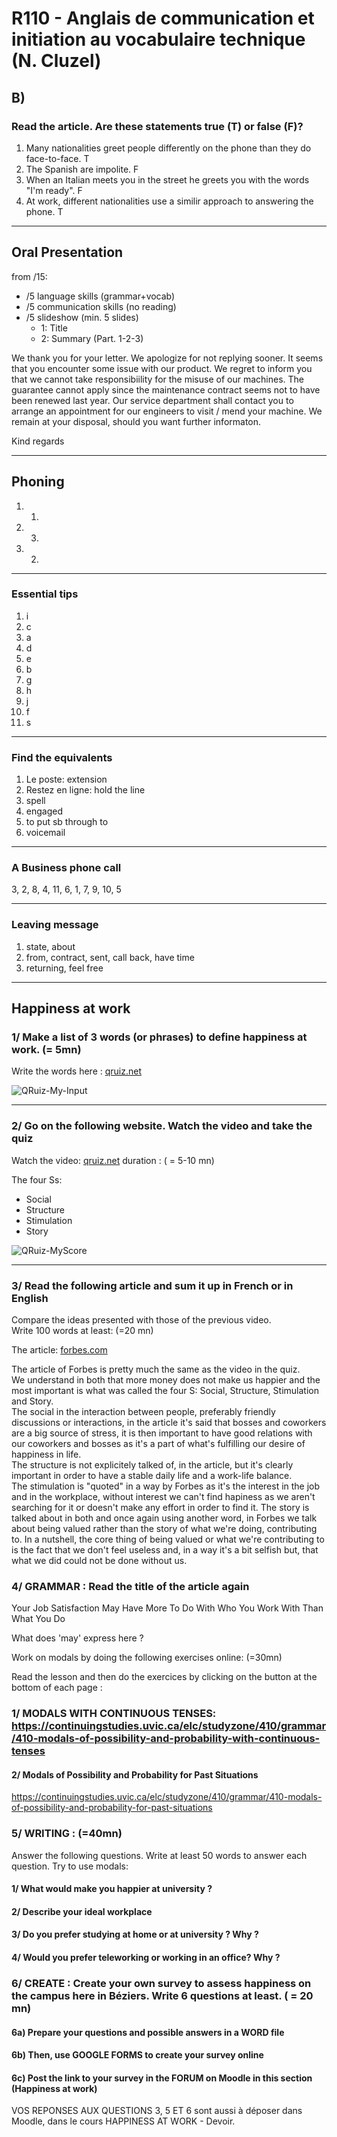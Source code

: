 # R110 - Anglais de communication et initiation au vocabulaire technique (N. Cluzel)

## B)

### Read the article. Are these statements true (T) or false (F)?

1. Many nationalities greet people differently on the phone than they do face-to-face. T
1. The Spanish are impolite. F
1. When an Italian meets you in the street he greets you with the words "I'm ready". F
1. At work, different nationalities use a similir approach to answering the phone. T

<hr>

## Oral Presentation

from /15:

- /5 language skills (grammar+vocab)
- /5 communication skills (no reading)
- /5 slideshow (min. 5 slides)
  - 1: Title
  - 2: Summary (Part. 1-2-3)

We thank you for your letter. We apologize for not replying sooner. It seems that you encounter some issue with our product.
We regret to inform you that we cannot take responsibiility for the misuse of our machines. The guarantee cannot apply since the maintenance contract seems not to have been renewed last year.
Our service department shall contact you to arrange an appointment for our engineers to visit / mend your machine. We remain at your disposal, should you want further informaton.

Kind regards

<hr>

## Phoning

1. 1.
1. 3.
1. 2.

<hr>

### Essential tips

1. i
2. c
3. a
4. d
5. e
6. b
7. g
8. h
9. j
10. f
11. s

<hr>

### Find the equivalents

1. Le poste: extension
2. Restez en ligne: hold the line
3. spell
4. engaged
5. to put sb through to
6. voicemail

<hr>

### A Business phone call

3, 2, 8, 4, 11, 6, 1, 7, 9, 10, 5

<hr>

### Leaving message

1. state, about
2. from, contract, sent, call back, have time
3. returning, feel free

<hr>

## Happiness at work

### 1/ Make a list of 3 words (or phrases) to define happiness at work. (= 5mn)

Write the words here : [qruiz.net](https://qruiz.net/notes-answer.php?user=&code=5fc40ff737c66)

![QRuiz-My-Input](./src/happiness-at-work-QRuiz.png)

<hr>

### 2/ Go on the following website. Watch the video and take the quiz

Watch the video: [qruiz.net](https://qruiz.net/Q/?WLAFQt)
duration : ( = 5-10 mn)

The four Ss:

- Social
- Structure
- Stimulation
- Story

![QRuiz-MyScore](./src/quiz-QRuiz.png)

<hr>

### 3/ Read the following article and sum it up in French or in English

Compare the ideas presented with those of the previous video.\
Write 100 words at least: (=20 mn)

The article: [forbes.com](https://www.forbes.com/sites/alisonescalante/2020/11/17/your-job-satisfaction-may-have-more-to-do-with-who-you-work-with-than-what-you-do/?sh=ba1fa9a7b87e)

The article of Forbes is pretty much the same as the video in the quiz.\
We understand in both that more money does not make us happier and the most important is what was called the four S: Social, Structure, Stimulation and Story.\
The social in the interaction between people, preferably friendly discussions or interactions, in the article it's said that bosses and coworkers are a big source of stress, it is then important to have
good relations with our coworkers and bosses as it's a part of what's fulfilling our desire of happiness in life.\
The structure is not explicitely talked of, in the article, but it's clearly important in order to have a stable daily life and a work-life balance.\
The stimulation is "quoted" in a way by Forbes as it's the interest in the job and in the workplace, without interest we can't find hapiness as we aren't searching for it or doesn't make any effort in order to find it.
The story is talked about in both and once again using another word, in Forbes we talk about being valued rather than the story of what we're doing, contributing to.
In a nutshell, the core thing of being valued or what we're contributing to is the fact that we don't feel useless and, in a way it's a bit selfish but, that what we did could not be done without us.

### 4/ GRAMMAR : Read the title of the article again

Your Job Satisfaction May Have More To Do With Who You Work With Than What You Do

What does 'may' express here ?

Work on modals by doing the following exercises online: (=30mn)

Read the lesson and then do the exercices by clicking on the button at the bottom of each page :

### 1/ MODALS WITH CONTINUOUS TENSES: <https://continuingstudies.uvic.ca/elc/studyzone/410/grammar/410-modals-of-possibility-and-probability-with-continuous-tenses>

#### 2/ Modals of Possibility and Probability for Past Situations

<https://continuingstudies.uvic.ca/elc/studyzone/410/grammar/410-modals-of-possibility-and-probability-for-past-situations>

### 5/ WRITING : (=40mn)

Answer the following questions. Write at least 50 words to answer each question. Try to use modals:

#### 1/ What would make you happier at university ?

#### 2/ Describe your ideal workplace

#### 3/ Do you prefer studying at home or at university ? Why ?

#### 4/ Would you prefer teleworking or working in an office? Why ?

### 6/ CREATE : Create your own survey to assess happiness on the campus here in Béziers. Write 6 questions at least. ( = 20 mn)

#### 6a) Prepare your questions and possible answers in a WORD file

#### 6b) Then, use GOOGLE FORMS to create your survey online

#### 6c) Post the link to your survey in the FORUM on Moodle in this section (Happiness at work)

VOS REPONSES AUX QUESTIONS 3, 5 ET 6 sont aussi à déposer dans Moodle, dans le cours HAPPINESS AT WORK - Devoir.
